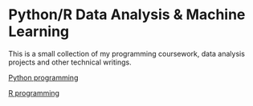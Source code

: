# Python/R Data Analysis & Machine Learning

This is a small collection of my programming coursework, data analysis projects and other technical writings. 


[Python programming](https://github.com/schr0841/GitRepo/tree/master/Python)

[R programming](https://github.com/schr0841/R)

